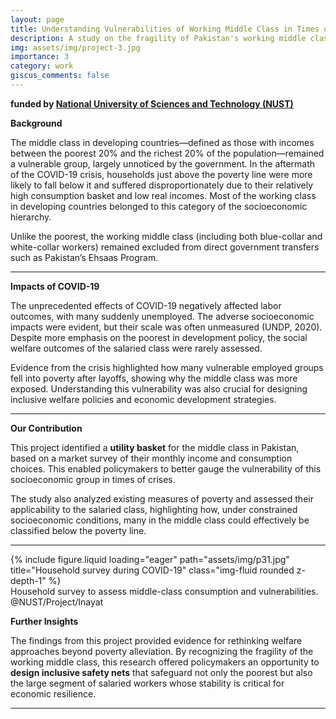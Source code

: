 ```yaml
---
layout: page
title: Understanding Vulnerabilities of Working Middle Class in Times of Crises
description: A study on the fragility of Pakistan's working middle class during COVID-19 and beyond
img: assets/img/project-3.jpg
importance: 3
category: work
giscus_comments: false
---
```


**funded by [National University of Sciences and Technology (NUST)](https://nust.edu.pk/)**

**Background**

The middle class in developing countries—defined as those with incomes between the poorest 20% and the richest 20% of the population—remained a vulnerable group, largely unnoticed by the government. In the aftermath of the COVID-19 crisis, households just above the poverty line were more likely to fall below it and suffered disproportionately due to their relatively high consumption basket and low real incomes. Most of the working class in developing countries belonged to this category of the socioeconomic hierarchy.

Unlike the poorest, the working middle class (including both blue-collar and white-collar workers) remained excluded from direct government transfers such as Pakistan’s Ehsaas Program.

---

**Impacts of COVID-19**

The unprecedented effects of COVID-19 negatively affected labor outcomes, with many suddenly unemployed. The adverse socioeconomic impacts were evident, but their scale was often unmeasured (UNDP, 2020). Despite more emphasis on the poorest in development policy, the social welfare outcomes of the salaried class were rarely assessed.

Evidence from the crisis highlighted how many vulnerable employed groups fell into poverty after layoffs, showing why the middle class was more exposed. Understanding this vulnerability was also crucial for designing inclusive welfare policies and economic development strategies.

---

**Our Contribution**

This project identified a **utility basket** for the middle class in Pakistan, based on a market survey of their monthly income and consumption choices. This enabled policymakers to better gauge the vulnerability of this socioeconomic group in times of crises.

The study also analyzed existing measures of poverty and assessed their applicability to the salaried class, highlighting how, under constrained socioeconomic conditions, many in the middle class could effectively be classified below the poverty line.

---

<div class="row">
    <div class="col-sm mt-3 mt-md-0">
        {% include figure.liquid loading="eager" path="assets/img/p31.jpg" title="Household survey during COVID-19" class="img-fluid rounded z-depth-1" %}  
    </div>
</div>
<div class="caption">
Household survey to assess middle-class consumption and vulnerabilities. @NUST/Project/Inayat
</div>

**Further Insights**

The findings from this project provided evidence for rethinking welfare approaches beyond poverty alleviation. By recognizing the fragility of the working middle class, this research offered policymakers an opportunity to **design inclusive safety nets** that safeguard not only the poorest but also the large segment of salaried workers whose stability is critical for economic resilience.

---
